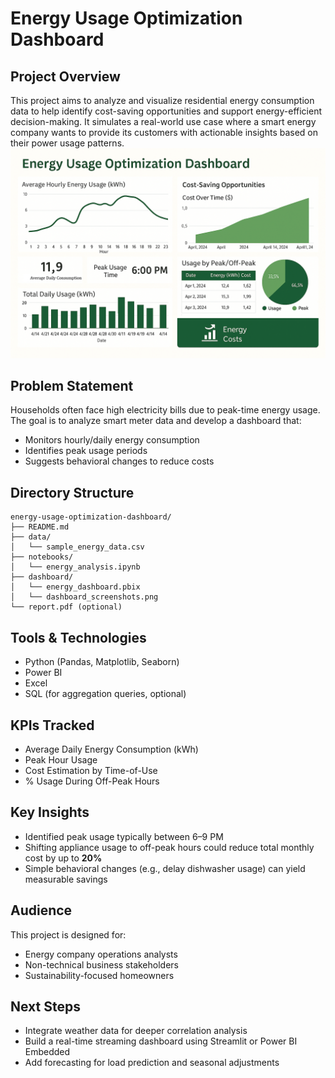 # Energy Usage Optimization Dashboard

##  Project Overview
This project aims to analyze and visualize residential energy consumption data to help identify cost-saving opportunities and support energy-efficient decision-making. It simulates a real-world use case where a smart energy company wants to provide its customers with actionable insights based on their power usage patterns.
![Energy Dashboard](dashboard/dashboard.png)

##  Problem Statement
Households often face high electricity bills due to peak-time energy usage. The goal is to analyze smart meter data and develop a dashboard that:
- Monitors hourly/daily energy consumption
- Identifies peak usage periods
- Suggests behavioral changes to reduce costs

##  Directory Structure
```
energy-usage-optimization-dashboard/
├── README.md
├── data/
│   └── sample_energy_data.csv
├── notebooks/
│   └── energy_analysis.ipynb
├── dashboard/
│   └── energy_dashboard.pbix
│   └── dashboard_screenshots.png
└── report.pdf (optional)
```

##  Tools & Technologies
- Python (Pandas, Matplotlib, Seaborn)
- Power BI
- Excel
- SQL (for aggregation queries, optional)

##  KPIs Tracked
- Average Daily Energy Consumption (kWh)
- Peak Hour Usage
- Cost Estimation by Time-of-Use
- % Usage During Off-Peak Hours

##  Key Insights
- Identified peak usage typically between 6–9 PM
- Shifting appliance usage to off-peak hours could reduce total monthly cost by up to **20%**
- Simple behavioral changes (e.g., delay dishwasher usage) can yield measurable savings

##  Audience
This project is designed for:
- Energy company operations analysts
- Non-technical business stakeholders
- Sustainability-focused homeowners

##  Next Steps
- Integrate weather data for deeper correlation analysis
- Build a real-time streaming dashboard using Streamlit or Power BI Embedded
- Add forecasting for load prediction and seasonal adjustments

